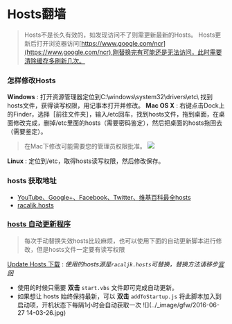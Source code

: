 # Hosts翻墙

> Hosts不是长久有效的，如发现访问不了则需更新最新的Hosts。
> Hosts更新后打开浏览器访问[https://www.google.com/ncr](https://www.google.com/ncr),刚替换完有可能还是无法访问，此时需要清除缓存多刷新几次。

### 怎样修改Hosts

**Windows** : 打开资源管理器定位到C:\windows\system32\drivers\etc\ 找到hosts文件，获得读写权限，用记事本打开并修改。
**Mac OS X** : 右键点击Dock上的Finder，选择［前往文件夹］，输入/etc回车，找到hosts文件，拖到桌面，在桌面修改完成，删掉/etc里面的hosts（需要密码鉴定），然后把桌面的hosts拖回去（需要鉴定）。
> 在Mac下修改可能需要您的管理员权限批准。
> ![](https://o1lk7rmd9.qnssl.com/wp-content/uploads/2013/07/private_etc-500x243.png)

**Linux** : 定位到/etc，取得hosts读写权限，然后修改保存。

### hosts 获取地址

- [YouTube、Google+、Facebook、Twitter、维基百科最全hosts](https://blog.netsh.org/posts/youtube-google-facebook-twitter-wikipedia-hosts_1199.netsh.html)
- [racaljk.hosts](https://raw.githubusercontent.com/racaljk/hosts/master/hosts)

### [hosts 自动更新程序](https://github.com/ladder1984/updateHosts)

> 每次手动替换失效hosts比较麻烦，也可以使用下面的自动更新脚本进行修改，但是hosts文件一定要有读写权限

[Update Hosts 下载](updateHosts.zip)  : *使用的hosts源是`racaljk.hosts`可替换，替换方法请移步[官网](https://github.com/ladder1984/updateHosts)*

- 使用的时候只需要 **双击** `start.vbs` 文件即可完成自动更新。
- 如果想让 hosts 始终保持最新，可以 **双击** `addToStartup.js` 将此脚本加入到启动项，开机状态下每隔1小时会自动获取一次
  ![](../_image/gfw/2016-06-27 14-03-26.jpg)

